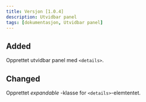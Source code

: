 ```yaml
---
title: Versjon [1.0.4]
description: Utvidbar panel
tags: [dokumentasjon, Utvidbar panel]
---
```


## Added

Opprettet utvidbar panel med <code><details\></code>.

## Changed

Opprettet _expandable_ -klasse for <code><details\></code>-elemtentet.
